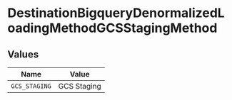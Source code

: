 # DestinationBigqueryDenormalizedLoadingMethodGCSStagingMethod


## Values

| Name          | Value         |
| ------------- | ------------- |
| `GCS_STAGING` | GCS Staging   |